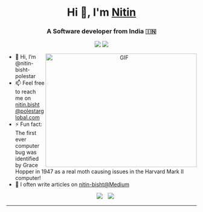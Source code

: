 <h1 align="center">Hi 👋, I'm <a href="https://github.com/nitin-bisht-polestar" target="blank">
Nitin</a></h1>
<h3 align="center">A Software developer from India &#127470;&#127475</h3>

<p align="center">
<img src="https://img.shields.io/badge/Lives-India-success" />
<img src="https://img.shields.io/badge/Languages-English%20%26%20Hindi%20%26%20German(Beginner)-brightgreen" />
</p>

<a target="_blank" align="center">
  <img align="right" top="500" height="300" width="400" alt="GIF" src="https://media.giphy.com/media/SWoSkN6DxTszqIKEqv/giphy.gif">
</a>

- 🔭  Hi, I’m @nitin-bisht-polestar
- 📫  Feel free to reach me on nitin.bisht@polestarglobal.com
- ⚡  Fun fact: The first ever computer bug was identified by Grace Hopper in 1947 as a real moth causing issues in the Harvard Mark II computer!
- 📝  I often write articles on [nitin-bisht@Medium](https://medium.com/@nitsbat)

<p align="center">

 <div align="center"  class="icons-social" style="margin-left: 10px;">
        <a style="margin-left: 10px;"  target="_blank" href="https://www.linkedin.com/in/nitsbat/">
			<img src="https://img.icons8.com/doodle/40/000000/linkedin--v2.png"></a>
        <a style="margin-left: 10px;" target="_blank" href="https://github.com/nitin-bisht-polestar">
		<img src="https://img.icons8.com/doodle/40/000000/github--v1.png"></a>
	</div>

</p>

---
